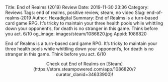 Title: End of Realms (2019) Review
Date: 2019-11-30 23:36
Category: Reviews
Tags: end of realms, positive review, steam, no video
Slug: end-of-realms-2019
Author: Hexadigital
Summary: End of Realms is a turn-based card game RPG. It’s tricky to maintain your three health pools while whittling down your opponent’s, for death is no stranger in this game. Think before you act. 6/10
og_image: images/steam/1086820.jpg
Appid: 1086820

End of Realms is a turn-based card game RPG. It’s tricky to maintain your three health pools while whittling down your opponent’s, for death is no stranger in this game. Think before you act. 6/10

<center>Check out End of Realms on [Steam](https://store.steampowered.com/app/1086820/?curator_clanid=34633900)!</center>
